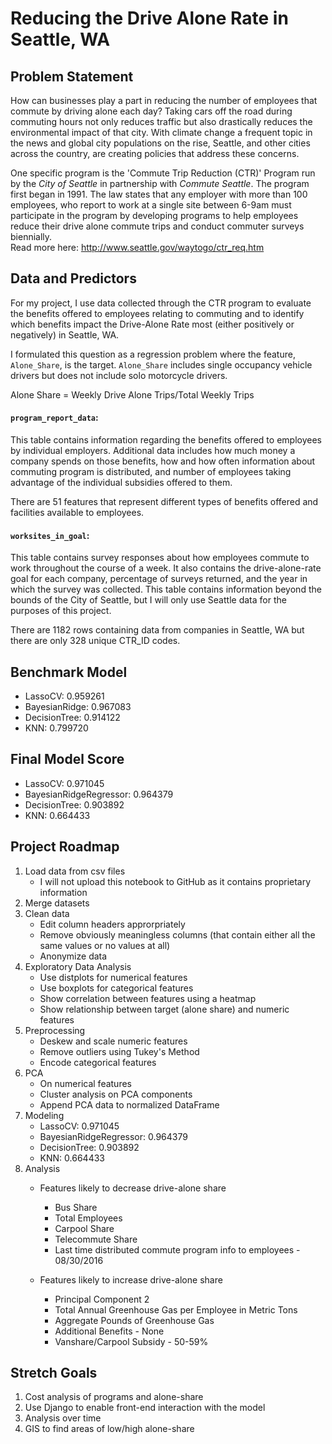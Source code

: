 # Reducing the Drive Alone Rate in Seattle, WA

## Problem Statement
How can businesses play a part in reducing the number of employees that commute by driving alone each day? Taking cars off the road during commuting hours not only reduces traffic but also drastically reduces the environmental impact of that city. With climate change a frequent topic in the news and global city populations on the rise, Seattle, and other cities across the country, are creating policies that address these concerns. 

One specific program is the 'Commute Trip Reduction (CTR)' Program run by the *City of Seattle* in partnership with *Commute Seattle*. The program first began in 1991. The law states that any employer with more than 100 employees, who report to work at a single site between 6-9am must participate in the program by developing programs to help employees reduce their drive alone commute trips and conduct commuter surveys biennially.  
Read more here: http://www.seattle.gov/waytogo/ctr_req.htm

## Data and Predictors
For my project, I use data collected through the CTR program to evaluate the benefits offered to employees relating to commuting and to identify which benefits impact the Drive-Alone Rate most (either positively or negatively) in Seattle, WA. 

I formulated this question as a regression problem where the feature, `Alone_Share`, is the target. `Alone_Share` includes single occupancy vehicle drivers but does not include solo motorcycle drivers.

Alone Share = Weekly Drive Alone Trips/Total Weekly Trips

#### `program_report_data`:
This table contains information regarding the benefits offered to employees by individual employers. Additional data includes how much money a company spends on those benefits, how and how often information about commuting program is distributed, and number of employees taking advantage of the individual subsidies offered to them.

There are 51 features that represent different types of benefits offered and facilities available to employees.

#### `worksites_in_goal`:
This table contains survey responses about how employees commute to work throughout the course of a week. It also contains the drive-alone-rate goal for each company, percentage of surveys returned, and the year in which the survey was collected. This table contains information beyond the bounds of the City of Seattle, but I will only use Seattle data for the purposes of this project. 

There are 1182 rows containing data from companies in Seattle, WA but there are only 328 unique CTR_ID codes. 

## Benchmark Model
* LassoCV: 0.959261
* BayesianRidge: 0.967083
* DecisionTree: 0.914122
* KNN: 0.799720

## Final Model Score
* LassoCV: 0.971045
* BayesianRidgeRegressor: 0.964379
* DecisionTree: 0.903892
* KNN: 0.664433

## Project Roadmap
1. Load data from csv files
    * I will not upload this notebook to GitHub as it contains proprietary information
1. Merge datasets
1. Clean data
    * Edit column headers approrpriately
    * Remove obviously meaningless columns (that contain either all the same values or no values at all)
    * Anonymize data
1. Exploratory Data Analysis
    * Use distplots for numerical features
    * Use boxplots for categorical features
    * Show correlation between features using a heatmap
    * Show relationship between target (alone share) and numeric features
1. Preprocessing
    * Deskew and scale numeric features
    * Remove outliers using Tukey's Method
    * Encode categorical features
1. PCA
    * On numerical features
    * Cluster analysis on PCA components
    * Append PCA data to normalized DataFrame
1. Modeling
    * LassoCV: 0.971045
    * BayesianRidgeRegressor: 0.964379
    * DecisionTree: 0.903892
    * KNN: 0.664433
1. Analysis
    * Features likely to decrease drive-alone share
        * Bus Share
        * Total Employees
        * Carpool Share
        * Telecommute Share
        * Last time distributed commute program info to employees - 08/30/2016
               
    * Features likely to increase drive-alone share
        * Principal Component 2
        * Total Annual Greenhouse Gas per Employee in Metric Tons
        * Aggregate Pounds of Greenhouse Gas 
        * Additional Benefits - None
        * Vanshare/Carpool Subsidy - 50-59%


## Stretch Goals
1. Cost analysis of programs and alone-share
1. Use Django to enable front-end interaction with the model
1. Analysis over time
1. GIS to find areas of low/high alone-share